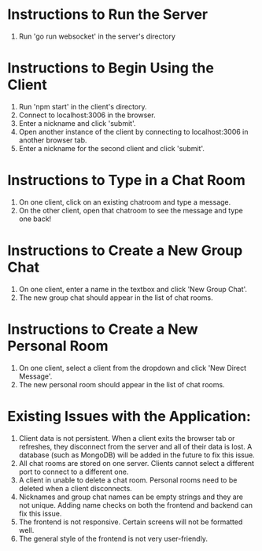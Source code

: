 # Instructions to Run the Server
1. Run 'go run websocket' in the server's directory

# Instructions to Begin Using the Client
1. Run 'npm start' in the client's directory.
2. Connect to localhost:3006 in the browser.
3. Enter a nickname and click 'submit'.
4. Open another instance of the client by connecting to localhost:3006 in another browser tab.
5. Enter a nickname for the second client and click 'submit'.

# Instructions to Type in a Chat Room
1. On one client, click on an existing chatroom and type a message.
2. On the other client, open that chatroom to see the message and type one back!

# Instructions to Create a New Group Chat
1. On one client, enter a name in the textbox and click 'New Group Chat'.
2. The new group chat should appear in the list of chat rooms.

# Instructions to Create a New Personal Room
1. On one client, select a client from the dropdown and click 'New Direct Message'.
2. The new personal room should appear in the list of chat rooms.



# Existing Issues with the Application:
1. Client data is not persistent.  When a client exits the browser tab or refreshes, they disconnect from the server and all of their data is lost.  A database (such as MongoDB) will be added in the future to fix this issue.
2. All chat rooms are stored on one server.  Clients cannot select a different port to connect to a different one.
3. A client in unable to delete a chat room.  Personal rooms need to be deleted when a client disconnects.
4. Nicknames and group chat names can be empty strings and they are not unique.  Adding name checks on both the frontend and backend can fix this issue.
5. The frontend is not responsive.  Certain screens will not be formatted well.
6. The general style of the frontend is not very user-friendly.
